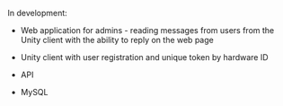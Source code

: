 In development:

- Web application for admins - reading messages from users from the Unity client with the ability to reply on the web page

- Unity client with user registration and unique token by hardware ID

- API

- MySQL
